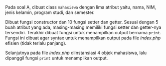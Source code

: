 Pada soal A, dibuat class `mahasiswa` dengan lima atribut yaitu, nama, NIM, jenis kelamin, program studi, dan semester. 

Dibuat fungsi constructor dan 10 fungsi setter dan getter. Sesuai dengan 5 buah atribut yang ada, masing-masing memiliki fungsi setter dan getter-nya tersendiri. 
Terakhir dibuat fungsi untuk menampilkan output bernama `print`. Fungsi ini dibuat agar syntax untuk menampilkan output pada file _index.php_ efisien (tidak terlalu panjang).

Selanjutnya pada file _index.php_ diinstansiasi 4 objek mahasiswa, lalu dipanggil fungsi `print` untuk menampilkan output.
